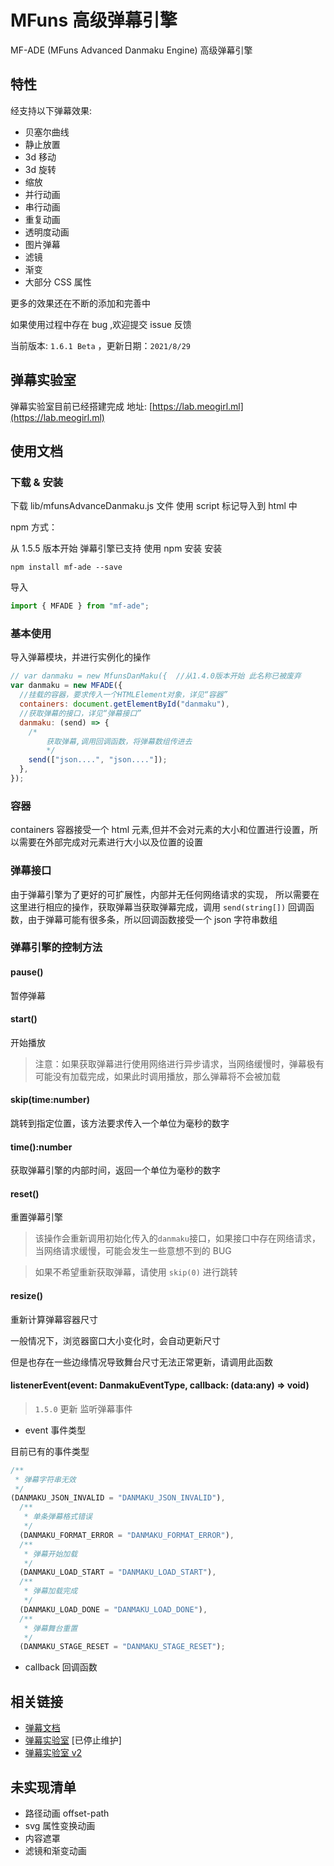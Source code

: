 # MFuns 高级弹幕引擎

MF-ADE (MFuns Advanced Danmaku Engine) 高级弹幕引擎

## 特性

经支持以下弹幕效果:

- 贝塞尔曲线
- 静止放置
- 3d 移动
- 3d 旋转
- 缩放
- 并行动画
- 串行动画
- 重复动画
- 透明度动画
- 图片弹幕
- 滤镜
- 渐变
- 大部分 CSS 属性

更多的效果还在不断的添加和完善中

如果使用过程中存在 bug ,欢迎提交 issue 反馈

当前版本: `1.6.1 Beta` ，更新日期：`2021/8/29`

## 弹幕实验室

弹幕实验室目前已经搭建完成 地址: [https://lab.meogirl.ml](https://lab.meogirl.ml)

## 使用文档

### 下载 & 安装

下载 lib/mfunsAdvanceDanmaku.js 文件
使用 script 标记导入到 html 中

npm 方式：

从 1.5.5 版本开始 弹幕引擎已支持 使用 npm 安装
安装

```
npm install mf-ade --save
```

导入

```js
import { MFADE } from "mf-ade";
```

### 基本使用

导入弹幕模块，并进行实例化的操作

```js
// var danmaku = new MfunsDanMaku({  //从1.4.0版本开始 此名称已被废弃
var danmaku = new MFADE({
  //挂载的容器，要求传入一个HTMLElement对象，详见“容器”
  containers: document.getElementById("danmaku"),
  //获取弹幕的接口，详见“弹幕接口”
  danmaku: (send) => {
    /*
        获取弹幕,调用回调函数，将弹幕数组传进去
        */
    send(["json....", "json...."]);
  },
});
```

### 容器

containers 容器接受一个 html 元素,但并不会对元素的大小和位置进行设置，所以需要在外部完成对元素进行大小以及位置的设置

### 弹幕接口

由于弹幕引擎为了更好的可扩展性，内部并无任何网络请求的实现，
所以需要在这里进行相应的操作，获取弹幕当获取弹幕完成，调用 `send(string[])` 回调函数，由于弹幕可能有很多条，所以回调函数接受一个 json 字符串数组

### 弹幕引擎的控制方法

#### pause()

暂停弹幕

#### start()

开始播放

> 注意：如果获取弹幕进行使用网络进行异步请求，当网络缓慢时，弹幕极有可能没有加载完成，如果此时调用播放，那么弹幕将不会被加载

#### skip(time:number)

跳转到指定位置，该方法要求传入一个单位为毫秒的数字

#### time():number

获取弹幕引擎的内部时间，返回一个单位为毫秒的数字

#### reset()

重置弹幕引擎

> 该操作会重新调用初始化传入的`danmaku`接口，如果接口中存在网络请求，当网络请求缓慢，可能会发生一些意想不到的 BUG

> 如果不希望重新获取弹幕，请使用 `skip(0)` 进行跳转

#### resize()

重新计算弹幕容器尺寸

一般情况下，浏览器窗口大小变化时，会自动更新尺寸

但是也存在一些边缘情况导致舞台尺寸无法正常更新，请调用此函数

#### listenerEvent(event: DanmakuEventType, callback: (data:any) => void)

> `1.5.0` 更新
> 监听弹幕事件

- event 事件类型

目前已有的事件类型

```js
/**
 * 弹幕字符串无效
 */
(DANMAKU_JSON_INVALID = "DANMAKU_JSON_INVALID"),
  /**
   * 单条弹幕格式错误
   */
  (DANMAKU_FORMAT_ERROR = "DANMAKU_FORMAT_ERROR"),
  /**
   * 弹幕开始加载
   */
  (DANMAKU_LOAD_START = "DANMAKU_LOAD_START"),
  /**
   * 弹幕加载完成
   */
  (DANMAKU_LOAD_DONE = "DANMAKU_LOAD_DONE"),
  /**
   * 弹幕舞台重置
   */
  (DANMAKU_STAGE_RESET = "DANMAKU_STAGE_RESET");
```

- callback 回调函数

## 相关链接

- [弹幕文档](https://meogirl.ml/2021/06/11/danmaku/Mfuns%E5%BC%B9%E5%B9%95%E6%89%8B%E5%86%8C/)
- [弹幕实验室](https://lab.meogirl.ml) [已停止维护]
- [弹幕实验室 v2](https://labv2.meogirl.ml)

## 未实现清单

- 路径动画 offset-path
- svg 属性变换动画
- 内容遮罩
- 滤镜和渐变动画
